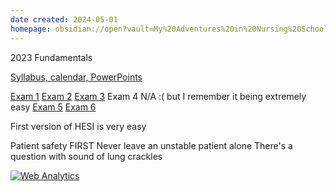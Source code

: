 ```yaml
---
date created: 2024-05-01
homepage: obsidian://open?vault=My%20Adventures%20in%20Nursing%20School&file=My%20Adventures%20in%20Nursing%20School
---
```

2023 Fundamentals

[Syllabus, calendar, PowerPoints](https://www.dropbox.com/scl/fo/5s8wi0gw2dlbw4b4tuf4u/APcfSKGHQXxGD2YRwYkc0UI?rlkey=rpfflwfsi9eou16gcxl7h4l6m&st=67toe968&dl=0)

[Exam 1](https://www.remnote.com/a/Exam-1-Introduction-to-Nursing/6632e7296821524081e537f4)
[Exam 2](https://www.remnote.com/a/Exam-2-Introduction-to-Nursing/651226a7735b8e03a341178d)
[Exam 3](https://www.remnote.com/a/Exam-3-Introduction-to-Nursing/6525e6d72205359895232f8b)
Exam 4 N/A :( but I remember it being extremely easy
[Exam 5](https://www.remnote.com/a/Exam-5-Introduction-to-Nursing/654b0e7c531c3f2cbb36de25)
[Exam 6](https://www.remnote.com/a/Exam-6-Introduction-to-Nursing/655d46b4d42611e86f828623)

First version of HESI is very easy

Patient safety FIRST
Never leave an unstable patient alone
There's a question with sound of lung crackles

<!-- Default Statcounter code for Adventures in Nursing
School https://nursing-garden.vercel.app/ -->
<script type="text/javascript">
var sc_project=12995007; 
var sc_invisible=1; 
var sc_security="2fe9eacc"; 
</script>
<script type="text/javascript"
src="https://www.statcounter.com/counter/counter.js"
async></script>
<noscript><div class="statcounter"><a title="Web Analytics"
href="https://statcounter.com/" target="_blank"><img
class="statcounter"
src="https://c.statcounter.com/12995007/0/2fe9eacc/1/"
alt="Web Analytics"
referrerPolicy="no-referrer-when-downgrade"></a></div></noscript>
<!-- End of Statcounter Code -->